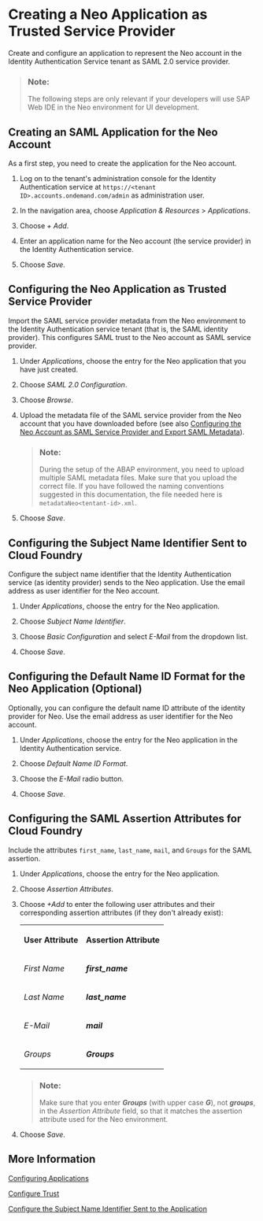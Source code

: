 <!-- loio8c567f5cc6084472b82cbaa25bb069fa -->

# Creating a Neo Application as Trusted Service Provider

Create and configure an application to represent the Neo account in the Identity Authentication Service tenant as SAML 2.0 service provider.

> ### Note:  
> The following steps are only relevant if your developers will use SAP Web IDE in the Neo environment for UI development.



<a name="loio8c567f5cc6084472b82cbaa25bb069fa__section_i5z_z14_cgb"/>

## Creating an SAML Application for the Neo Account

As a first step, you need to create the application for the Neo account.

1.  Log on to the tenant's administration console for the Identity Authentication service at `https://<tenant ID>.accounts.ondemand.com/admin` as administration user.

2.  In the navigation area, choose *Application & Resources* \> *Applications*.

3.  Choose *\+ Add*.

4.  Enter an application name for the Neo account \(the service provider\) in the Identity Authentication service.

5.  Choose *Save*.




<a name="loio8c567f5cc6084472b82cbaa25bb069fa__section_ch4_5b4_cgb"/>

## Configuring the Neo Application as Trusted Service Provider

Import the SAML service provider metadata from the Neo environment to the Identity Authentication service tenant \(that is, the SAML identity provider\). This configures SAML trust to the Neo account as SAML service provider.

1.  Under *Applications*, choose the entry for the Neo application that you have just created.

2.  Choose *SAML 2.0 Configuration*.

3.  Choose *Browse*.

4.  Upload the metadata file of the SAML service provider from the Neo account that you have downloaded before \(see also [Configuring the Neo Account as SAML Service Provider and Export SAML Metadata](configuring-the-neo-account-as-saml-service-provider-and-export-saml-metadata-107f1ca.md)\).

    > ### Note:  
    > During the setup of the ABAP environment, you need to upload multiple SAML metadata files. Make sure that you upload the correct file. If you have followed the naming conventions suggested in this documentation, the file needed here is `metadataNeo<tentant-id>.xml`.

5.  Choose *Save*.




<a name="loio8c567f5cc6084472b82cbaa25bb069fa__section_o5j_xbq_cgb"/>

## Configuring the Subject Name Identifier Sent to Cloud Foundry

Configure the subject name identifier that the Identity Authentication service \(as identity provider\) sends to the Neo application. Use the email address as user identifier for the Neo account.

1.  Under *Applications*, choose the entry for the Neo application.

2.  Choose *Subject Name Identifier*.

3.  Choose *Basic Configuration* and select *E-Mail* from the dropdown list.

4.  Choose *Save*.




<a name="loio8c567f5cc6084472b82cbaa25bb069fa__section_r4n_ccq_cgb"/>

## Configuring the Default Name ID Format for the Neo Application \(Optional\)

Optionally, you can configure the default name ID attribute of the identity provider for Neo. Use the email address as user identifier for the Neo account.

1.  Under *Applications*, choose the entry for the Neo application in the Identity Authentication service.

2.  Choose *Default Name ID Format*.

3.  Choose the *E-Mail* radio button.

4.  Choose *Save*.




<a name="loio8c567f5cc6084472b82cbaa25bb069fa__section_gyw_hcq_cgb"/>

## Configuring the SAML Assertion Attributes for Cloud Foundry

Include the attributes `first_name`, `last_name`, `mail`, and `Groups` for the SAML assertion.

1.  Under *Applications*, choose the entry for the Neo application.

2.  Choose *Assertion Attributes*.

3.  Choose *\+Add* to enter the following user attributes and their corresponding assertion attributes \(if they don't already exist\):


    <table>
    <tr>
    <th valign="top">

    User Attribute


    
    </th>
    <th valign="top">

    Assertion Attribute


    
    </th>
    </tr>
    <tr>
    <td valign="top">

    *First Name*


    
    </td>
    <td valign="top">

    ***first\_name***


    
    </td>
    </tr>
    <tr>
    <td valign="top">

    *Last Name*


    
    </td>
    <td valign="top">

    ***last\_name***


    
    </td>
    </tr>
    <tr>
    <td valign="top">

    *E-Mail*


    
    </td>
    <td valign="top">

    ***mail***


    
    </td>
    </tr>
    <tr>
    <td valign="top">

    *Groups*


    
    </td>
    <td valign="top">

    ***Groups***


    
    </td>
    </tr>
    </table>
    
    > ### Note:  
    > Make sure that you enter ***Groups*** \(with upper case ***G***\), not ***groups***, in the *Assertion Attribute* field, so that it matches the assertion attribute used for the Neo environment.

4.  Choose *Save*.




<a name="loio8c567f5cc6084472b82cbaa25bb069fa__section_vy1_vcq_cgb"/>

## More Information

[Configuring Applications](https://help.sap.com/viewer/6d6d63354d1242d185ab4830fc04feb1/Cloud/en-US/61ad3b0796ca4f5bae706632a29b1418.html)

[Configure Trust](https://help.sap.com/viewer/6d6d63354d1242d185ab4830fc04feb1/Cloud/en-US/f96e4c5930a94d1ba117e05a3f3c30fc.html)

[Configure the Subject Name Identifier Sent to the Application](https://help.sap.com/viewer/6d6d63354d1242d185ab4830fc04feb1/Cloud/en-US/1d020e3a3ba34c43a71fde70bfa6419a.html)

